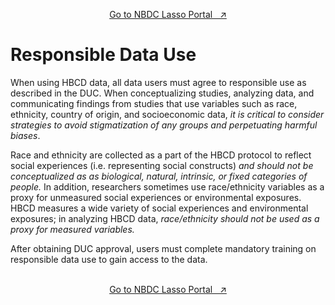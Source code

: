 <p style="text-align: center;">
  <a class="button-link" href="https://nbdc-hbcd-beta.lassoinformatics.com">Go to NBDC Lasso Portal &nbsp; ↗️</a>
</p>

# Responsible Data Use
When using HBCD data, all data users must agree to responsible use as described in the DUC. When conceptualizing studies, analyzing data, and communicating findings from studies that use variables such as race, ethnicity, country of origin, and socioeconomic data, *it is critical to consider strategies to avoid stigmatization of any groups and perpetuating harmful biases*. 

Race and ethnicity are collected as a part of the HBCD protocol to reflect social experiences (i.e. representing social constructs) *and should not be conceptualized as as biological, natural, intrinsic, or fixed categories of people.* In addition, researchers sometimes use race/ethnicity variables as a proxy for unmeasured social experiences or environmental exposures. HBCD measures a wide variety of social experiences and environmental exposures; in analyzing HBCD data, *race/ethnicity should not be used as a proxy for measured variables.*   

<div id="notification-banner" class="notification-banner" onclick="toggleCollapse(this)">
    <span class="emoji"><i class="fa-regular fa-lightbulb"></i></span>
    <span class="text">After obtaining DUC approval, users must complete mandatory training on responsible data use to gain access to the data.</span>
</div>
<br>


<p style="text-align: center;">
  <a class="button-link" href="https://nbdc-hbcd-beta.lassoinformatics.com">Go to NBDC Lasso Portal &nbsp; ↗️</a>
</p>
